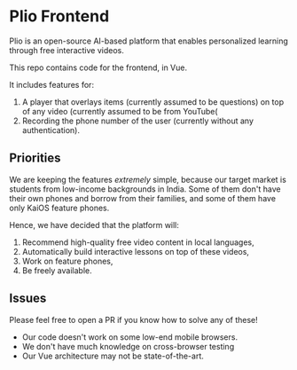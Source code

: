 # Plio Frontend

Plio is an open-source AI-based platform that enables personalized learning through free interactive
videos. 

This repo contains code for the frontend, in Vue.

It includes features for:

1. A player that overlays items (currently assumed to be questions) on top of any video (currently assumed to be from YouTube(
2. Recording the phone number of the user (currently without any authentication).

## Priorities

We are keeping the features *extremely* simple, because our target market is students from low-income backgrounds in India.
Some of them don't have their own phones and borrow from their families, and some of them have only KaiOS feature phones.

Hence, we have decided that the platform will:

1. Recommend high-quality free video content in local languages,
2. Automatically build interactive lessons on top of these videos,
3. Work on feature phones, 
4. Be freely available.

## Issues

Please feel free to open a PR if you know how to solve any of these!

* Our code doesn't work on some low-end mobile browsers.
* We don't have much knowledge on cross-browser testing
* Our Vue architecture may not be state-of-the-art. 
